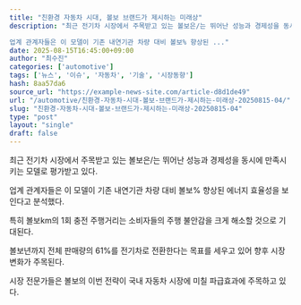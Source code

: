 ```yaml
---
title: "친환경 자동차 시대, 볼보 브랜드가 제시하는 미래상"
description: "최근 전기차 시장에서 주목받고 있는 볼보은/는 뛰어난 성능과 경제성을 동시에 만족시키는 모델로 평가받고 있다.

업계 관계자들은 이 모델이 기존 내연기관 차량 대비 볼보% 향상된 ..."
date: 2025-08-15T16:45:00+09:00
author: "최수진"
categories: ['automotive']
tags: ['뉴스', '이슈', '자동차', '기술', '시장동향']
hash: 8aa57da6
source_url: "https://example-news-site.com/article-d8d1de49"
url: "/automotive/친환경-자동차-시대-볼보-브랜드가-제시하는-미래상-20250815-04/"
slug: "친환경-자동차-시대-볼보-브랜드가-제시하는-미래상-20250815-04"
type: "post"
layout: "single"
draft: false
---
```


최근 전기차 시장에서 주목받고 있는 볼보은/는 뛰어난 성능과 경제성을 동시에 만족시키는 모델로 평가받고 있다.

업계 관계자들은 이 모델이 기존 내연기관 차량 대비 볼보% 향상된 에너지 효율성을 보인다고 분석했다.

특히 볼보km의 1회 충전 주행거리는 소비자들의 주행 불안감을 크게 해소할 것으로 기대된다.

볼보년까지 전체 판매량의 61%를 전기차로 전환한다는 목표를 세우고 있어 향후 시장 변화가 주목된다.

시장 전문가들은 볼보의 이번 전략이 국내 자동차 시장에 미칠 파급효과에 주목하고 있다.
